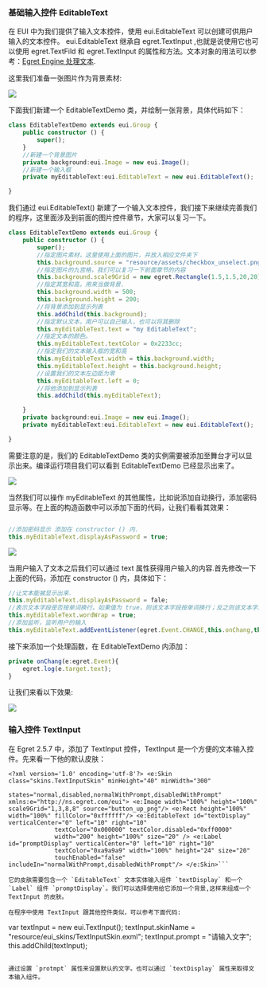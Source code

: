 ### 基础输入控件 EditableText

在 EUI 中为我们提供了输入文本控件，使用 eui.EditableText 可以创建可供用户输入的文本控件。 eui.EditableText 继承自 egret.TextInput ,也就是说使用它也可以使用 egret.TextFild 和 egret.TextInput 的属性和方法。文本对象的用法可以参考：[Egret Engine 处理文本](http://edn.egret.com/cn/docs/page/141).

这里我们准备一张图片作为背景素材:

![](566a901838cc5.png)

下面我们新建一个 EditableTextDemo 类，并绘制一张背景，具体代码如下：


``` TypeScript
class EditableTextDemo extends eui.Group {
    public constructor () {
        super();
    }
    //新建一个背景图片
    private background:eui.Image = new eui.Image();
    //新建一个输入框
    private myEditableText:eui.EditableText = new eui.EditableText();    

}
```

我们通过 eui.EditableText() 新建了一个输入文本控件，我们接下来继续完善我们的程序，这里面涉及到前面的图片控件章节，大家可以复习一下。

``` TypeScript
class EditableTextDemo extends eui.Group {
    public constructor () {
        super();
        //指定图片素材，这里使用上面的图片，并放入相应文件夹下    
        this.background.source = "resource/assets/checkbox_unselect.png";  
        //指定图片的九宫格，我们可以复习一下前面章节的内容
        this.background.scale9Grid = new egret.Rectangle(1.5,1.5,20,20); 
        //指定其宽和高，用来当做背景.
        this.background.width = 500;                                       
        this.background.height = 200;
        //将背景添加到显示列表
        this.addChild(this.background);                                    
        //指定默认文本，用户可以自己输入，也可以将其删除
        this.myEditableText.text = "my EditableText";
        //指定文本的颜色。
        this.myEditableText.textColor = 0x2233cc;                          
        //指定我们的文本输入框的宽和高    
        this.myEditableText.width = this.background.width;                 
        this.myEditableText.height = this.background.height; 
        //设置我们的文本左边距为零
        this.myEditableText.left = 0;                                      
        //将他添加到显示列表
        this.addChild(this.myEditableText);                                

    }
    private background:eui.Image = new eui.Image();
    private myEditableText:eui.EditableText = new eui.EditableText();

}
```

需要注意的是，我们的 EditableTextDemo 类的实例需要被添加至舞台才可以显示出来。编译运行项目我们可以看到 EditableTextDemo 已经显示出来了。

![](566a9018092ce.png)

当然我们可以操作 myEditableText 的其他属性，比如说添加自动换行，添加密码显示等。在上面的构造函数中可以添加下面的代码，让我们看看其效果：


``` TypeScript

//添加密码显示 添加在 constructor () 内.
this.myEditableText.displayAsPassword = true;                             

```

![](566a901819013.png)

当用户输入了文本之后我们可以通过 text 属性获得用户输入的内容.首先修改一下上面的代码，添加在 constructor () 内，具体如下：

``` TypeScript
//让文本能被显示出来.
this.myEditableText.displayAsPassword = fale; 
//表示文本字段是否按单词换行。如果值为 true，则该文本字段按单词换行；反之则该文本字段按字符换行。
this.myEditableText.wordWrap = true;                                     
//添加监听，监听用户的输入
this.myEditableText.addEventListener(egret.Event.CHANGE,this.onChang,this);             
```

接下来添加一个处理函数，在 EditableTextDemo 内添加：
``` TypeScript
private onChang(e:egret.Event){
    egret.log(e.target.text);
}    
```

让我们来看以下效果:

![](566a90182b4bc.png)

### 输入控件 TextInput

在 Egret 2.5.7 中，添加了 TextInput 控件，TextInput 是一个方便的文本输入控件。先来看一下他的默认皮肤：

```
<?xml version='1.0' encoding='utf-8'?> <e:Skin class="skins.TextInputSkin" minHeight="40" minWidth="300" 
            states="normal,disabled,normalWithPrompt,disabledWithPrompt" xmlns:e="http://ns.egret.com/eui"> <e:Image width="100%" height="100%" scale9Grid="1,3,8,8" source="button_up_png"/> <e:Rect height="100%" width="100%" fillColor="0xffffff"/> <e:EditableText id="textDisplay" verticalCenter="0" left="10" right="10"
	         textColor="0x000000" textColor.disabled="0xff0000" 
	         width="200" height="100%" size="20" /> <e:Label id="promptDisplay" verticalCenter="0" left="10" right="10"
	         textColor="0xa9a9a9" width="100%" height="24" size="20" 
	         touchEnabled="false" includeIn="normalWithPrompt,disabledWithPrompt"/> </e:Skin>```

它的皮肤需要包含一个 `EditableText` 文本实体输入组件 `textDisplay` 和一个 `Label` 组件 `promptDisplay`。我们可以选择使用给它添加一个背景,这样来组成一个 TextInput 的皮肤。

在程序中使用 TextInput 跟其他控件类似，可以参考下面代码:

```
var textInput = new eui.TextInput();
textInput.skinName = "resource/eui_skins/TextInputSkin.exml";
textInput.prompt = "请输入文字";
this.addChild(textInput);
```

通过设置 `protmpt` 属性来设置默认的文字。也可以通过 `textDisplay` 属性来取得文本输入组件。


